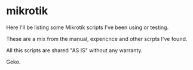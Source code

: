# mikrotik

Here I'll be listing some Mikrotik scripts I've been using or testing.

These are a mix from the manual, expericnce and other scrpts I've found.

All this scripts are shared "AS IS" without any warranty.

Geko.
